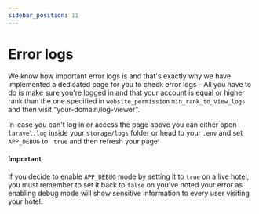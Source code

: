 ```yaml
---
sidebar_position: 11
---
```


# Error logs
We know how important error logs is and that's exactly why we have implemented a dedicated page for you to check error logs - All you have to do is make sure you're logged in and that your account is equal or higher rank than the one specified in ``website_permission`` ``min_rank_to_view_logs`` and then visit "your-domain/log-viewer".

In-case you can't log in or access the page above you can either open ``laravel.log`` inside your ``storage/logs`` folder or head to your ``.env`` and set ``APP_DEBUG`` to `` true`` and then refresh your page!

#### Important
If you decide to enable ``APP_DEBUG`` mode by setting it to ``true`` on a live hotel, you must remember to set it back to ``false`` on you've noted your error as enabling debug mode will show sensitive information to every user visiting your hotel.